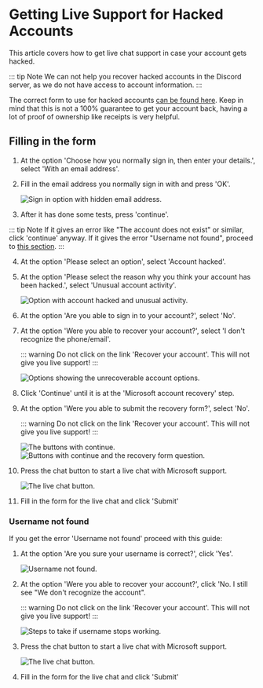 # Getting Live Support for Hacked Accounts

This article covers how to get live chat support in case your account gets hacked.

::: tip Note
We can not help you recover hacked accounts in the Discord server, as we do not have access to account information.
:::

The correct form to use for hacked accounts [can be found here](https://support.microsoft.com/en-us/home/contact?linkquery=I%20think%20my%20Microsoft%20account%20has%20been%20hacked).
Keep in mind that this is not a 100% guarantee to get your account back, having a lot of proof of ownership like receipts is very helpful.

## Filling in the form

1. At the option 'Choose how you normally sign in, then enter your details.', select 'With an email address'.
2. Fill in the email address you normally sign in with and press 'OK'.

    ![Sign in option with hidden email address.](./img/hacked-accounts/sign-in-option.png)

3. After it has done some tests, press 'continue'. 

::: tip Note
If it gives an error like "The account does not exist" or similar, click 'continue' anyway.
If it gives the error "Username not found", proceed to [this section](#username-not-found).
:::

4. At the option 'Please select an option', select 'Account hacked'.
5. At the option 'Please select the reason why you think your account has been hacked.', select 'Unusual account activity'.

    ![Option with account hacked and unusual activity.](./img/hacked-accounts/unusual-activity.png)

6. At the option 'Are you able to sign in to your account?', select 'No'.
7. At the option 'Were you able to recover your account?', select 'I don't recognize the phone/email'.

    ::: warning
    Do not click on the link 'Recover your account'. This will not give you live support!
    :::

    ![Options showing the unrecoverable account options.](./img/hacked-accounts/cannot-sign-in.png)

8. Click 'Continue' until it is at the 'Microsoft account recovery' step.
9. At the option 'Were you able to submit the recovery form?', select 'No'.

    ::: warning
    Do not click on the link 'Recover your account'. This will not give you live support!
    :::

    ![The buttons with continue.](./img/hacked-accounts/continue-part1.png)
    ![Buttons with continue and the recovery form question.](./img/hacked-accounts/continue-part2.png)

10. Press the chat button to start a live chat with Microsoft support.

    ![The live chat button.](./img/hacked-accounts/starting-chat.png)

11. Fill in the form for the live chat and click 'Submit'

### Username not found

If you get the error 'Username not found' proceed with this guide:

1. At the option 'Are you sure your username is correct?', click 'Yes'.

    ![Username not found.](./img/hacked-accounts/username-not-found.png)

2. At the option 'Were you able to recover your account?', click 'No. I still see "We don't recognize the account".

    ::: warning
    Do not click on the link 'Recover your account'. This will not give you live support!
    :::

    ![Steps to take if username stops working.](./img/hacked-accounts/still-no-account.png)

3. Press the chat button to start a live chat with Microsoft support.

    ![The live chat button.](./img/hacked-accounts/starting-chat.png)

4. Fill in the form for the live chat and click 'Submit'